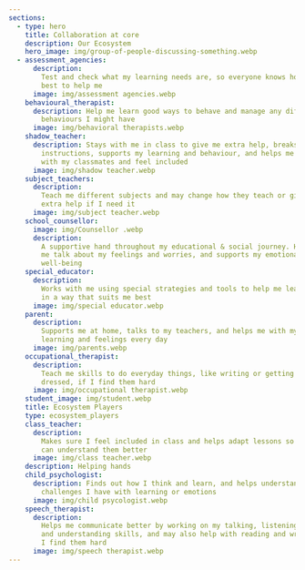```yaml
---
sections:
  - type: hero
    title: Collaboration at core
    description: Our Ecosystem
    hero_image: img/group-of-people-discussing-something.webp
  - assessment_agencies:
      description:
        Test and check what my learning needs are, so everyone knows how
        best to help me
      image: img/assessment agencies.webp
    behavioural_therapist:
      description: Help me learn good ways to behave and manage any difficult
        behaviours I might have
      image: img/behavioral therapists.webp
    shadow_teacher:
      description: Stays with me in class to give me extra help, breaks down
        instructions, supports my learning and behaviour, and helps me join in
        with my classmates and feel included
      image: img/shadow teacher.webp
    subject_teachers:
      description:
        Teach me different subjects and may change how they teach or give
        extra help if I need it
      image: img/subject teacher.webp
    school_counsellor:
      image: img/Counsellor .webp
      description:
        A supportive hand throughout my educational & social journey. Helps
        me talk about my feelings and worries, and supports my emotional
        well-being
    special_educator:
      description:
        Works with me using special strategies and tools to help me learn
        in a way that suits me best
      image: img/special educator.webp
    parent:
      description:
        Supports me at home, talks to my teachers, and helps me with my
        learning and feelings every day
      image: img/parents.webp
    occupational_therapist:
      description:
        Teach me skills to do everyday things, like writing or getting
        dressed, if I find them hard
      image: img/occupational therapist.webp
    student_image: img/student.webp
    title: Ecosystem Players
    type: ecosystem_players
    class_teacher:
      description:
        Makes sure I feel included in class and helps adapt lessons so I
        can understand them better
      image: img/class teacher.webp
    description: Helping hands
    child_psychologist:
      description: Finds out how I think and learn, and helps understand any
        challenges I have with learning or emotions
      image: img/child psycologist.webp
    speech_therapist:
      description:
        Helps me communicate better by working on my talking, listening,
        and understanding skills, and may also help with reading and writing if
        I find them hard
      image: img/speech therapist.webp
---
```

